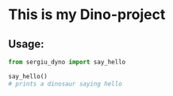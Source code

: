 # This is my Dino-project

## Usage:

```python
from sergiu_dyno import say_hello

say_hello()
# prints a dinosaur saying hello

```
